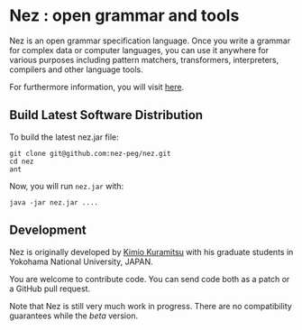 Nez : open grammar and tools
===================

Nez is an open grammar specification language. 
Once you write a grammar for complex data or computer languages, 
you can use it anywhere for various purposes including pattern matchers, 
transformers, interpreters, compilers and other language tools.

For furthermore information, you will visit [here](http://nez-peg.github.io/).

Build Latest Software Distribution
-----------

To build the latest nez.jar file:

```
git clone git@github.com:nez-peg/nez.git
cd nez
ant
```

Now, you will run `nez.jar` with:

```
java -jar nez.jar ....
```

## Development
Nez is originally developed by [Kimio Kuramitsu](http://kuramitsulab.github.io/) with his graduate students in Yokohama National University, JAPAN. 

You are welcome to contribute code. 
You can send code both as a patch or a GitHub pull request.

Note that Nez is still very much work in progress. 
There are no compatibility guarantees while the _beta_ version.


